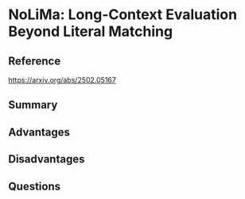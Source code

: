# NoLiMa: Long-Context Evaluation Beyond Literal Matching
## Reference
https://arxiv.org/abs/2502.05167

## Summary



## Advantages

## Disadvantages

## Questions
